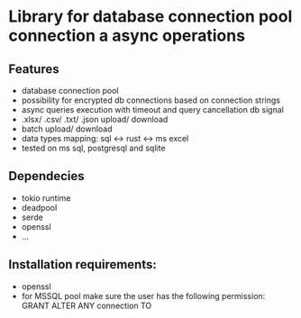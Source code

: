 # Library for database connection pool connection a async operations

## Features
- database connection pool
- possibility for encrypted db connections based on connection strings
- async queries execution with timeout and query cancellation db signal
- .xlsx/ .csv/ .txt/ .json upload/ download
- batch upload/ download
- data types mapping: sql <-> rust <-> ms excel
- tested on ms sql, postgresql and sqlite

## Dependecies
- tokio runtime
- deadpool
- serde
- openssl
- ...



## Installation requirements:

-   openssl
-   for MSSQL pool make sure the user has the following permission: GRANT ALTER ANY connection TO <user>
